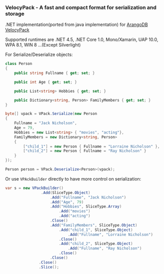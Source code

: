 ### VelocyPack - A fast and compact format for serialization and storage
.NET implementation(ported from java implementation) for [ArangoDB VelocyPack](https://github.com/arangodb/velocypack)

Supported runtimes are .NET 4.5, .NET Core 1.0, Mono/Xamarin, UAP 10.0, WPA 8.1, WIN 8 ...(Except Silverlight)

For Serialize/Deserialize objects:

```c#
class Person
{
    public string Fullname { get; set; }

    public int Age { get; set; }

    public List<string> Hobbies { get; set; }

    public Dictionary<string, Person> FamilyMembers { get; set; }
}

byte[] vpack = VPack.Serialize(new Person
{
    Fullname = "Jack Nicholson",
    Age = 79,
    Hobbies = new List<string> { "movies", "acting"},
    FamilyMembers = new Dictionary<string, Person>
    {
        ["child_1"] = new Person { Fullname = "Lorraine Nicholson" },
        ["child_2"] = new Person { Fullname = "Ray Nicholson" }
    }
});

Person person = VPack.Deserialize<Person>(vpack);
```

Or use `VPAckBuilder` directly to have more control on serialization:

```c#
var s = new VPackBuilder()
                .Add(SliceType.Object)
                    .Add("Fullname", "Jack Nicholson")
                    .Add("Age", 79)
                    .Add("Hobbies", SliceType.Array)
                        .Add("movies")
                        .Add("acting")
                    .Close()
                    .Add("FamilyMembers", SliceType.Object)
                        .Add("child_1", SliceType.Object)
                            .Add("Fullname", "Lorraine Nicholson")
                        .Close()
                        .Add("child_2", SliceType.Object)
                            .Add("Fullname", "Ray Nicholson")
                        .Close()
                    .Close()
               .Close()
               .Slice();
```

